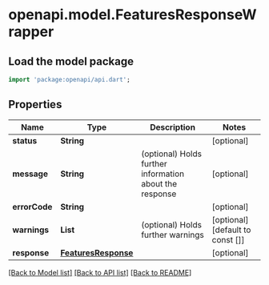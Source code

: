# openapi.model.FeaturesResponseWrapper

## Load the model package
```dart
import 'package:openapi/api.dart';
```

## Properties
Name | Type | Description | Notes
------------ | ------------- | ------------- | -------------
**status** | **String** |  | [optional] 
**message** | **String** | (optional) Holds further information about the response | [optional] 
**errorCode** | **String** |  | [optional] 
**warnings** | **List<String>** | (optional) Holds further warnings | [optional] [default to const []]
**response** | [**FeaturesResponse**](FeaturesResponse.md) |  | [optional] 

[[Back to Model list]](../README.md#documentation-for-models) [[Back to API list]](../README.md#documentation-for-api-endpoints) [[Back to README]](../README.md)


